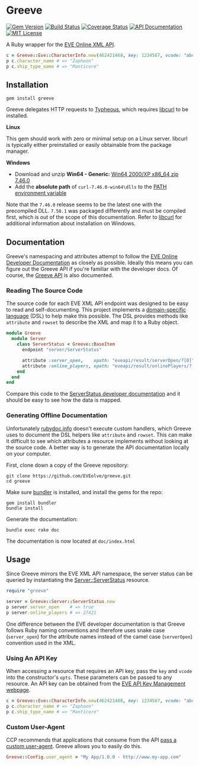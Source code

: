 # Greeve

[![Gem Version](https://badge.fury.io/rb/greeve.svg)](https://badge.fury.io/rb/greeve)
[![Build Status](https://travis-ci.org/EVEolve/greeve.svg?branch=master)](https://travis-ci.org/EVEolve/greeve)
[![Coverage Status](https://coveralls.io/repos/github/EVEolve/greeve/badge.svg?branch=master)](https://coveralls.io/github/EVEolve/greeve?branch=master)
[![API Documentation](https://img.shields.io/badge/docs-api-blue.svg)](http://www.rubydoc.info/gems/greeve)
[![MIT License](https://img.shields.io/badge/license-MIT-yellowgreen.svg)](https://github.com/EVEolve/greeve/blob/master/LICENSE)

A Ruby wrapper for the [EVE Online XML API](https://eveonline-third-party-documentation.readthedocs.io/en/latest/xmlapi/index.html).

```ruby
c = Greeve::Eve::CharacterInfo.new(462421468, key: 1234567, vcode: "abcdefg")
p c.character_name # => "Zaphoon"
p c.ship_type_name # => "Manticore"
```

## Installation

```text
gem install greeve
```

Greeve delegates HTTP requests to [Typheous](https://github.com/typhoeus/typhoeus),
which requires [libcurl](https://curl.haxx.se/libcurl/) to be installed.

**Linux**

This gem should work with zero or minimal setup on a Linux server. libcurl is
typically either preinstalled or easily obtainable from the package manager.

**Windows**

* Download and unzip **Win64 - Generic:** [Win64 2000/XP x86_64 zip 7.46.0](https://curl.haxx.se/download.html)
* Add the **absolute path** of `curl-7.46.0-win64\dlls` to the [PATH environment variable](https://www.java.com/en/download/help/path.xml)

Note that the `7.46.0` release seems to be the latest one with the precompiled
DLL. `7.50.1` was packaged differently and must be compiled first, which is out
of the scope of this documentation. Refer to [libcurl](https://curl.haxx.se/libcurl/)
for additional information about installation on Windows.

## Documentation

Greeve's namespacing and attributes attempt to follow the [EVE Online Developer
Documentation](https://eveonline-third-party-documentation.readthedocs.io/en/latest/xmlapi/index.html)
as closely as possible. Ideally this means you can figure out the Greeve API
if you're familiar with the developer docs. Of course, the [Greeve API](http://www.rubydoc.info/gems/greeve)
is also documented.

### Reading The Source Code

The source code for each EVE XML API endpoint was designed to be easy to read
and self-documenting. This project implements a [domain-specific language](https://en.wikipedia.org/wiki/Domain-specific_language) 
(DSL) to help make this possible. The DSL provides methods like `attribute` and
`rowset` to describe the XML and map it to a Ruby object.

```ruby
module Greeve
  module Server
    class ServerStatus < Greeve::BaseItem
      endpoint "server/ServerStatus"

      attribute :server_open,    xpath: "eveapi/result/serverOpen/?[0]",    type: :boolean
      attribute :online_players, xpath: "eveapi/result/onlinePlayers/?[0]", type: :integer
    end
  end
end
```

Compare this code to the [ServerStatus developer documentation](https://eveonline-third-party-documentation.readthedocs.io/en/latest/xmlapi/server/serv_serverstatus.html)
and it should be easy to see how the data is mapped.

### Generating Offline Documentation

Unfortunately [rubydoc.info](http://www.rubydoc.info/gems/greeve) doesn't
execute custom handlers, which Greeve uses to document the DSL helpers like
`attribute` and `rowset`. This can make it difficult to see which attributes a
resource implements without looking at the source code. A better way is to
generate the API documentation locally on your computer.

First, clone down a copy of the Greeve repository:

```text
git clone https://github.com/EVEolve/greeve.git
cd greeve
```

Make sure [bundler](http://bundler.io/) is installed, and install the
gems for the repo:

```text
gem install bundler
bundle install
```

Generate the documentation:

```text
bundle exec rake doc
```

The documentation is now located at `doc/index.html`

## Usage

Since Greeve mirrors the EVE XML API namespace, the server status can be queried
by instantiating the [Server::ServerStatus](https://eveonline-third-party-documentation.readthedocs.io/en/latest/xmlapi/server/serv_serverstatus.html)
resource.

```ruby
require "greeve"

server = Greeve::Server::ServerStatus.new
p server.server_open    # => true
p server.online_players # => 27421
```

One difference between the EVE developer documentation is that Greeve follows
Ruby naming conventions and therefore uses snake case (`server_open`) for the
attribute names instead of the camel case (`serverOpen`) convention used in
the XML.

### Using An API Key

When accessing a resource that requires an API key, pass the `key` and `vcode`
into the constructor's `opts`. These parameters can be passed to any resource.
An API key can be obtained from the [EVE API Key Management webpage](https://community.eveonline.com/support/api-key/).

```ruby
c = Greeve::Eve::CharacterInfo.new(462421468, key: 1234567, vcode: "abcdefg")
p c.character_name # => "Zaphoon"
p c.ship_type_name # => "Manticore"
```

### Custom User-Agent

CCP recommends that applications that consume from the API [pass a custom
user-agent](https://eveonline-third-party-documentation.readthedocs.io/en/latest/xmlapi/intro.html#user-agent).
Greeve allows you to easily do this.

```ruby
Greeve::Config.user_agent = "My App/1.0.0 - http://www.my-app.com"
```
